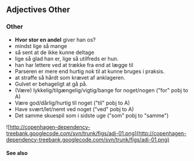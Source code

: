 ## Adjectives Other ##

### Other ###

  * **Hvor stor en andel** giver han os?
  * mindst lige så mange
  * så sent at de ikke kunne deltage
  * lige så glad han er, lige så utilfreds er hun.
  * han har lettere ved at trække fra end at lægge til
  * Parseren er mere end hurtig nok til at kunne bruges i praksis.
  * at straffe så hårdt som krævet af anklageren.
  * Gulvet er behageligt at gå på.
  * (Være) lykkelig/tilgængelig/vigtig/bange for noget/nogen ("for" pobj to A)
  * Være god/dårlig/hurtig til noget ("til" pobj to A)
  * Have svært/let/nemt ved noget ("ved" pobj to A)
  * Det samme skuespil som i sidste uge ("som" pobj to "samme")

![http://copenhagen-dependency-treebank.googlecode.com/svn/trunk/figs/adj-01.png](http://copenhagen-dependency-treebank.googlecode.com/svn/trunk/figs/adj-01.png)


#### See also ####

